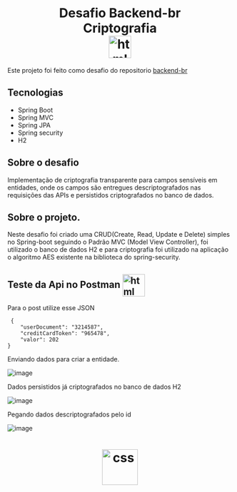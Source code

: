 <h1 align="center">
   Desafio Backend-br    <br />
   Criptografia   <br />   <img align="center" alt="html" height="50px" src="https://cdn.jsdelivr.net/gh/devicons/devicon/icons/java/java-plain.svg" />
</h1>


Este projeto foi feito como desafio do repositorio  [backend-br](https://github.com/backend-br/desafios)


## Tecnologias 

- Spring Boot
- Spring MVC
- Spring JPA
- Spring security
- H2

 ## Sobre o desafio

 Implementação de criptografia transparente para campos sensíveis em entidades, onde os campos são entregues descriptografados nas requisições das APIs e persistidos criptografados no banco de dados.


## Sobre o projeto.

Neste desafio foi criado uma CRUD(Create, Read, Update e Delete) simples no Spring-boot seguindo o Padrão MVC (Model View Controller), foi utilizado o banco de dados H2 e para criptografia foi utilizado na aplicação o algoritmo AES existente na biblioteca do spring-security.
 
## Teste da Api no Postman <img align="center" alt="html" height="50px" src="https://cdn.jsdelivr.net/gh/devicons/devicon/icons/postman/postman-plain.svg" />
Para o post utilize esse JSON
```
 {
    "userDocument": "3214587",
    "creditCardToken": "965478",
    "valor": 202
}
```
Enviando dados para criar a entidade. 

![image](https://github.com/BrunodevBandeira/desafio-criptografia/assets/68456392/1287a5c1-0a07-4922-a702-0b6caa8b195d)

Dados persistidos já criptografados no banco de dados H2

![image](https://github.com/BrunodevBandeira/desafio-criptografia/assets/68456392/2a3befdd-d789-4d23-b74a-14b242bfcc8a)


Pegando dados descriptografados pelo id

![image](https://github.com/BrunodevBandeira/desafio-criptografia/assets/68456392/c1f6f2cb-ed09-4b64-9969-06d850625463)




 

  <h1 align="center">
                                                                        <img align="center" alt="css" height="80px" src="https://cultofthepartyparrot.com/parrots/hd/dealwithitparrot.gif" />
                                                                          </h1>
